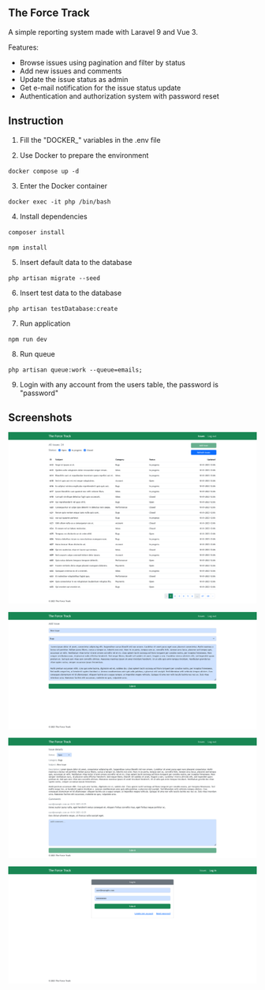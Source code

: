## The Force Track

A simple reporting system made with Laravel 9 and Vue 3.

Features:

- Browse issues using pagination and filter by status
- Add new issues and comments
- Update the issue status as admin
- Get e-mail notification for the issue status update
- Authentication and authorization system with password reset

## Instruction

1. Fill the "DOCKER_" variables in the .env file

2. Use Docker to prepare the environment

<code>docker compose up -d</code>

3. Enter the Docker container

<code>docker exec -it php /bin/bash</code>

4. Install dependencies

<code>composer install</code>

<code>npm install</code>

5. Insert default data to the database

<code>php artisan migrate --seed</code>

6. Insert test data to the database

<code>php artisan testDatabase:create</code>

7. Run application

<code>npm run dev</code>

8. Run queue

<code>php artisan queue:work --queue=emails;</code>

9. Login with any account from the users table, the password is "password"

## Screenshots

![Index page](/screenshots/1.png)

![Add issue](/screenshots/2.png)

![Issue details](/screenshots/3.png)

![Login page](/screenshots/4.png)